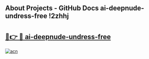 ## About Projects - GitHub Docs ai-deepnude-undress-free !2zhhj

# <h2><a href="https://andorid.site?title=ai-deepnude-undress-free&ref=14PRO">🔗👉 🔴 ai-deepnude-undress-free</a></h2>

[![acn](https://github.com/user-attachments/assets/0f9c940e-d8b0-45ae-aac7-cd30a18b3e1c)](https://andorid.site?title=ai-deepnude-undress-free&ref=14PRO)

